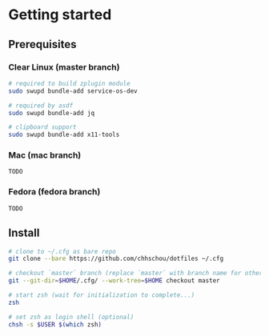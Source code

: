 # Getting started

## Prerequisites
### Clear Linux (master branch)
``` sh
# required to build zplugin module
sudo swupd bundle-add service-os-dev

# required by asdf
sudo swupd bundle-add jq

# clipboard support
sudo swupd bundle-add x11-tools


```

### Mac (mac branch)

`TODO`

### Fedora (fedora branch)

`TODO`


## Install
``` sh
# clone to ~/.cfg as bare repo
git clone --bare https://github.com/chhschou/dotfiles ~/.cfg

# checkout `master` branch (replace `master` with branch name for other branches)
git --git-dir=$HOME/.cfg/ --work-tree=$HOME checkout master

# start zsh (wait for initialization to complete...)
zsh

# set zsh as login shell (optional)
chsh -s $USER $(which zsh)

```
